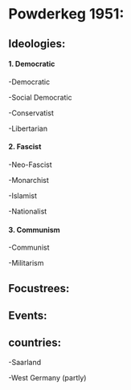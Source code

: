 # Powderkeg 1951:

## Ideologies:

#### 1. Democratic

-Democratic

-Social Democratic

-Conservatist

-Libertarian


#### 2. Fascist
-Neo-Fascist

-Monarchist

-Islamist

-Nationalist


#### 3. Communism

-Communist

-Militarism

## Focustrees:


## Events:

## countries:

-Saarland

-West Germany (partly)
